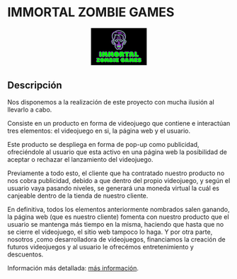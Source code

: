 # IMMORTAL ZOMBIE GAMES 

<p align="center">
  <img src="https://github.com/GuillermoSH/proyecto-daw-ets/blob/main/Imagenes/Screenshot_5.png" width="25%" height="25%">
</p>

## Descripción

Nos disponemos a la realización de este proyecto con mucha ilusión al llevarlo a cabo.

Consiste en un producto en forma de videojuego que contiene e interactúan tres elementos: el videojuego en si, la página web y el usuario.

Este producto se despliega en forma de pop-up como publicidad, ofreciéndole al usuario que esta activo en una página web la posibilidad de aceptar o rechazar el lanzamiento del videojuego.

Previamente a todo esto, el cliente que ha contratado nuestro producto no nos cobra publicidad, debido a que dentro del propio videojuego, y según el usuario vaya pasando niveles, se generará una moneda virtual la cuál es canjeable dentro de la tienda de nuestro cliente.

En definitiva, todos los elementos anteriormente nombrados salen ganando, la página web (que es nuestro cliente) fomenta con nuestro producto que el usuario se mantenga más tiempo en la misma, haciendo que hasta que no se cierre el videojuego, el sitio web tampoco lo haga. Y por otra parte, nosotros ,como desarrolladora de videojuegos, financiamos la creación de futuros videojuegos y al usuario le ofrecémos entretenimiento y descuentos.

Información más detallada: [más información](https://github.com/GuillermoSH/proyecto-daw-ets/wiki).
